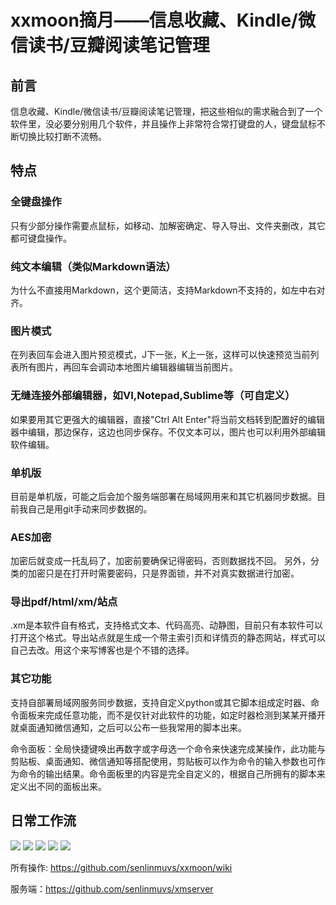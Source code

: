 # xxmoon摘月——信息收藏、Kindle/微信读书/豆瓣阅读笔记管理

## 前言
信息收藏、Kindle/微信读书/豆瓣阅读笔记管理，把这些相似的需求融合到了一个软件里，没必要分别用几个软件，并且操作上非常符合常打键盘的人，键盘鼠标不断切换比较打断不流畅。

## 特点
### 全键盘操作
只有少部分操作需要点鼠标，如移动、加解密确定、导入导出、文件夹删改，其它都可键盘操作。

### 纯文本编辑（类似Markdown语法）
为什么不直接用Markdown，这个更简洁，支持Markdown不支持的，如左中右对齐。

### 图片模式
在列表回车会进入图片预览模式，J下一张，K上一张，这样可以快速预览当前列表所有图片，再回车会调动本地图片编辑器编辑当前图片。

### 无缝连接外部编辑器，如VI,Notepad,Sublime等（可自定义）
如果要用其它更强大的编辑器，直接"Ctrl Alt Enter"将当前文档转到配置好的编辑器中编辑，那边保存，这边也同步保存。不仅文本可以，图片也可以利用外部编辑软件编辑。

### 单机版
目前是单机版，可能之后会加个服务端部署在局域网用来和其它机器同步数据。目前我自己是用git手动来同步数据的。

### AES加密
加密后就变成一托乱码了，加密前要确保记得密码，否则数据找不回。
另外，分类的加密只是在打开时需要密码，只是界面锁，并不对真实数据进行加密。

### 导出pdf/html/xm/站点
.xm是本软件自有格式，支持格式文本、代码高亮、动静图，目前只有本软件可以打开这个格式。导出站点就是生成一个带主索引页和详情页的静态网站，样式可以自己去改。用这个来写博客也是个不错的选择。

### 其它功能
支持自部署局域网服务同步数据，支持自定义python或其它脚本组成定时器、命令面板来完成任意功能，而不是仅针对此软件的功能，如定时器检测到某某开播开就桌面通知微信通知，之后可以公布一些我常用的脚本出来。

命令面板：全局快捷键唤出再数字或字母选一个命令来快速完成某操作，此功能与剪贴板、桌面通知、微信通知等搭配使用，剪贴板可以作为命令的输入参数也可作为命令的输出结果。命令面板里的内容是完全自定义的，根据自己所拥有的脚本来定义出不同的面板出来。

## 日常工作流
![](imgs/20211024132942.563.792.829.webp)
![](imgs/kindle.webp)
![](imgs/20211024215722.706.695.822.webp)
![](imgs/20211024135321.071.695.820.webp)
![](imgs/20211024135323.697.696.823.webp)

所有操作: https://github.com/senlinmuvs/xxmoon/wiki

服务端：https://github.com/senlinmuvs/xmserver
